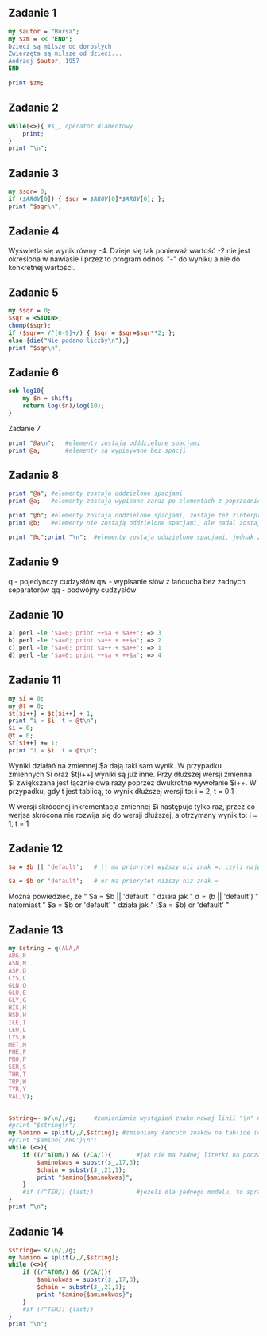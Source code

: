 ## Zadanie 1
```perl
my $autor = "Bursa";
my $zm = << "END";
Dzieci są milsze od dorosłych
Zwierzęta są milsze od dzieci...
Andrzej $autor, 1957
END

print $zm;
```

## Zadanie 2
```perl
while(<>){ #$_, operator diamentowy
    print;
}
print "\n";
```

## Zadanie 3
```perl
my $sqr= 0;
if ($ARGV[0]) { $sqr = $ARGV[0]*$ARGV[0]; };
print "$sqr\n";
```

## Zadanie 4

Wyświetla się wynik równy -4. Dzieje się tak ponieważ wartość -2 nie jest określona w nawiasie i przez to program odnosi "-" do wyniku a nie do konkretnej wartości.


## Zadanie 5
```perl
my $sqr = 0;
$sqr = <STDIN>;
chomp($sqr);
if ($sqr=~ /^[0-9]+/) { $sqr = $sqr=$sqr**2; };
else {die("Nie podano liczby\n");}
print "$sqr\n";
```

## Zadanie 6
```perl
sub log10{
    my $n = shift;
    return log($n)/log(10);
}
```

Zadanie 7
```perl
print "@a\n";   #elementy zostają odddzielone spacjami
print @a;       #elementy są wypisywane bez spacji
```

## Zadanie 8
```perl
print "@a";	#elementy zostają oddzielone spacjami
print @a;	#elementy zostają wypisane zaraz po elementach z poprzedniej tablicy i nie są oddzielone spacjami

print "@b";	#elementy zostają oddzielone spacjami, zostaje też zinterpretowany znak \n jako znak nowej linii, ponieważ był on w podwójnym cudzysłowie
print @b;	#elementy nie zostają oddzielone spacjami, ale nadal zostaje zinterpretowany znak nowej linii

print "@c";print "\n"; 	#elementy zostaja oddzielone spacjami, jednak znak nowej linii nie został zinterpretowany, ponieważ w tablicy był ujęty w pojedynczym cudzysłowie, więc został wypisany jako ciąg znaków
```

## Zadanie 9

q - pojedynczy cudzysłów
qw - wypisanie słów z łańcucha bez żadnych separatorów
qq - podwójny cudzysłów


## Zadanie 10
```perl
a) perl -le '$a=0; print ++$a + $a++'; => 3
b) perl -le '$a=0; print $a++ + ++$a'; => 2
c) perl -le '$a=0; print $a++ + $a++'; => 1
d) perl -le '$a=0; print ++$a + ++$a'; => 4
```

## Zadanie 11
```perl
my $i = 0;
my @t = 0;
$t[$i++] = $t[$i++] + 1;
print "i = $i  t = @t\n";
$i = 0;
@t = 0;
$t[$i++] += 1;
print "i = $i  t = @t\n";
```
Wyniki działań na zmiennej $a dają taki sam wynik. W przypadku zmiennych $i oraz $t[i++] wyniki są już inne. Przy dłuższej wersji zmienna $i zwiększana jest łącznie dwa razy poprzez dwukrotne wywołanie $i++. W przypadku, gdy t jest tablicą, to wynik dłuższej wersji to:
i = 2, t = 0 1

W wersji skróconej inkrementacja zmiennej $i następuje tylko raz, przez co werjsa skrócona nie rozwija się do wersji dłuższej, a otrzymany wynik to:
i = 1, t = 1


## Zadanie 12
```perl
$a = $b || 'default'; 	# || ma priorytet wyższy niż znak =, czyli najpierw robi się $b || default, a potem $a = $b

$a = $b or 'default'; 	# or ma priorytet niższy niż znak =
```

Można powiedzieć, że 
" $a = $b || 'default' "
działa jak 
" $a = ($b || 'default') "
natomiast 
" $a = $b or 'default' "
działa jak 
" ($a = $b) or 'default' "

## Zadanie 13
```perl
my $string = q(ALA,A
ARG,R
ASN,N
ASP,D
CYS,C
GLN,Q
GLU,E
GLY,G
HIS,H
HSD,H
ILE,I
LEU,L
LYS,K
MET,M
PHE,F
PRO,P
SER,S
THR,T
TRP,W
TYR,Y
VAL,V);


$string=~ s/\n/,/g;     #zamienianie wystąpień znaku nowej linii "\n" na znak przecinka ","; g oznacza, że robimy to globalnie
#print "$string\n";
my %amino = split(/,/,$string); #zmieniamy łańcuch znaków na tablice (czesc ze splitem), a te tablice wykorzystujemy do zainicjalizowania hasha
#print "$amino{'ARG'}\n";
while (<>){
    if ((/^ATOM/) && (/CA/)){       #jak nie ma żadnej literki na początku, to wykonywane jest match
        $aminokwas = substr($_,17,3);
        $chain = substr($_,21,1);
        print "$amino{$aminokwas}";
    }
    #if (/^TER/) {last;}            #jezeli dla jednego modelu, to sprawdzamy, czy sie zakonczyla sekcja za tym modelem, czyli sekcja TER
}
print "\n";

```

## Zadanie 14
```perl
$string=~ s/\n/,/g;
my %amino = split(/,/,$string);
while (<>){
    if ((/^ATOM/) && (/CA/)){
        $aminokwas = substr($_,17,3);
        $chain = substr($_,21,1);
        print "$amino{$aminokwas}";
    }
    #if (/^TER/) {last;}          
}
print "\n";
```